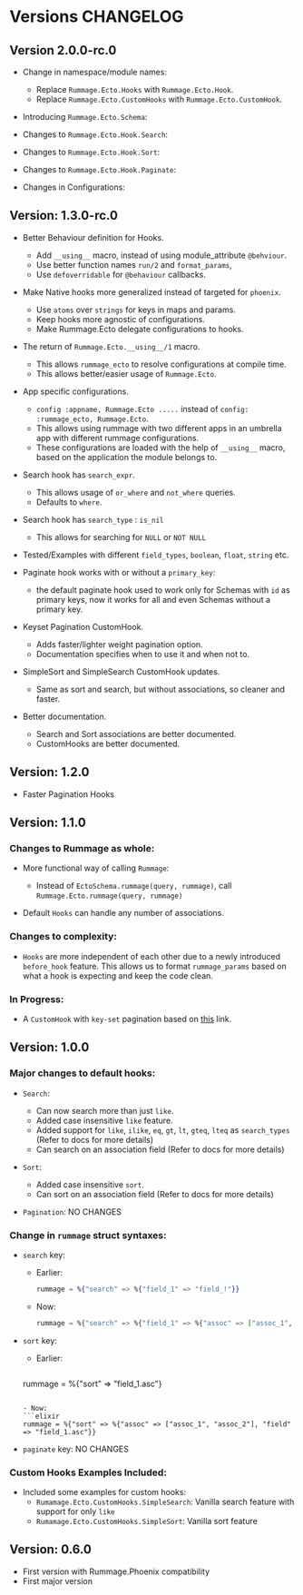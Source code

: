 # Versions CHANGELOG

## Version 2.0.0-rc.0

- Change in namespace/module names:
  * Replace `Rummage.Ecto.Hooks` with `Rummage.Ecto.Hook`.
  * Replace `Rummage.Ecto.CustomHooks` with `Rummage.Ecto.CustomHook`.

- Introducing `Rummage.Ecto.Schema`:

- Changes to `Rummage.Ecto.Hook.Search`:

- Changes to `Rummage.Ecto.Hook.Sort`:

- Changes to `Rummage.Ecto.Hook.Paginate`:

- Changes in Configurations:



## Version: 1.3.0-rc.0

- Better Behaviour definition for Hooks.
  * Add `__using__` macro, instead of using module_attribute `@behviour`.
  * Use better function names `run/2` and `format_params`,
  * Use `defoverridable` for `@behaviour` callbacks.

- Make Native hooks more generalized instead of targeted for `phoenix`.
  * Use `atoms` over `strings` for keys in maps and params.
  * Keep hooks more agnostic of configurations.
  * Make Rummage.Ecto delegate configurations to hooks.

- The return of `Rummage.Ecto.__using__/1` macro.
  * This allows `rummage_ecto` to resolve configurations at compile time.
  * This allows better/easier usage of `Rummage.Ecto`.

- App specific configurations.
  * `config :appname, Rummage.Ecto .....` instead of `config: :rummage_ecto, Rummage.Ecto`.
  *  This allows using rummage with two different apps in an umbrella app with different rummage configurations.
  * These configurations are loaded with the help of `__using__` macro, based on the application the module belongs to.

- Search hook has `search_expr`.
  * This allows usage of `or_where` and `not_where` queries.
  * Defaults to `where`.

- Search hook has `search_type` : `is_nil`
  * This allows for searching for `NULL` or `NOT NULL`

- Tested/Examples with different `field_types`, `boolean`, `float`, `string` etc.

- Paginate hook works with or without a `primary_key`:
  * the default paginate hook used to work only for Schemas with `id` as primary keys, now it works for all and even Schemas without a primary key.

- Keyset Pagination CustomHook.
  * Adds faster/lighter weight pagination option.
  * Documentation specifies when to use it and when not to.

- SimpleSort and SimpleSearch CustomHook updates.
  * Same as sort and search, but without associations, so cleaner and faster.

- Better documentation.
  * Search and Sort associations are better documented.
  * CustomHooks are better documented.


## Version: 1.2.0

- Faster Pagination Hooks

## Version: 1.1.0

### Changes to Rummage as whole:
- More functional way of calling `Rummage`:
  - Instead of `EctoSchema.rummage(query, rummage)`, call `Rummage.Ecto.rummage(query, rummage)`

- Default `Hooks` can handle any number of associations.

### Changes to complexity:
- `Hooks` are more independent of each other due to a newly introduced `before_hook` feature. This
allows us to format `rummage_params` based on what a hook is expecting and keep the code clean.

### In Progress:
- A `CustomHook` with `key-set` pagination based on [this](http://use-the-index-luke.com/no-offset) link.


## Version: 1.0.0

### Major changes to default hooks:
  - `Search`:
    - Can now search more than just `like`.
    - Added case insensitive `like` feature.
    - Added support for `like`, `ilike`, `eq`, `gt`, `lt`, `gteq`, `lteq` as `search_types` (Refer to docs for more details)
    - Can search on an association field (Refer to docs for more details)

  - `Sort`:
    - Added case insensitive `sort`.
    - Can sort on an association field (Refer to docs for more details)

  - `Pagination`: NO CHANGES

### Change in `rummage` struct syntaxes:
  - `search` key:
    - Earlier:
      ```elixir
      rummage = %{"search" => %{"field_1" => "field_!"}}
      ```

    - Now:
      ```elixir
      rummage = %{"search" => %{"field_1" => %{"assoc" => ["assoc_1", "assoc_2"], "search_type" => "like", "search_term" => "field_!"}}
      ```

  - `sort` key:
    - Earlier:
      ```elixir
     rummage = %{"sort" => "field_1.asc"}
      ```

    - Now:
      ```elixir
      rummage = %{"sort" => %{"assoc" => ["assoc_1", "assoc_2"], "field" => "field_1.asc"}}
      ```

  - `paginate` key: NO CHANGES

### Custom Hooks Examples Included:
  - Included some examples for custom hooks:
    - `Rumamage.Ecto.CustomHooks.SimpleSearch`: Vanilla search feature with support for only `like`
    - `Rumamage.Ecto.CustomHooks.SimpleSort`: Vanilla sort feature


## Version: 0.6.0

- First version with Rummage.Phoenix compatibility
- First major version

